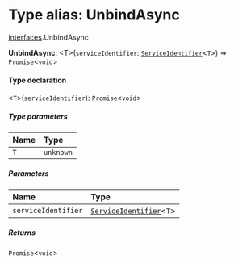 # Type alias: UnbindAsync

[interfaces](/auto-docs/free-layout-editor/modules/interfaces.md).UnbindAsync

**UnbindAsync**: \<T>(`serviceIdentifier`: [`ServiceIdentifier`](/auto-docs/free-layout-editor/types/interfaces.ServiceIdentifier.md)<`T`>) => `Promise`<`void`>

#### Type declaration

<`T`>(`serviceIdentifier`): `Promise`<`void`>

##### Type parameters

| Name | Type |
| :------ | :------ |
| `T` | `unknown` |

##### Parameters

| Name | Type |
| :------ | :------ |
| `serviceIdentifier` | [`ServiceIdentifier`](/auto-docs/free-layout-editor/types/interfaces.ServiceIdentifier.md)<`T`> |

##### Returns

`Promise`<`void`>
